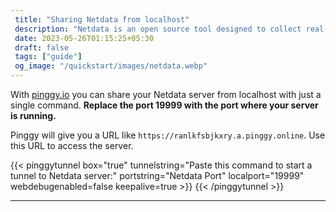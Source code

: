 ```yaml
---
 title: "Sharing Netdata from localhost" 
 description: "Netdata is an open source tool designed to collect real-time metrics, such as CPU usage, disk activity, bandwidth usage, website visits, etc."
 date: 2023-05-26T01:15:25+05:30 
 draft: false 
 tags: ["guide"]
 og_image: "/quickstart/images/netdata.webp"
---
```


With [pinggy.io](https://pinggy.io) you can share your Netdata server from localhost with just a single command. **Replace the port 19999 with the port where your server is running.**

Pinggy will give you a URL like `https://ranlkfsbjkxry.a.pinggy.online`. Use this URL to access the server.

{{< pinggytunnel box="true" tunnelstring="Paste this command to start a tunnel to Netdata server:" portstring="Netdata Port" localport="19999" webdebugenabled=false keepalive=true >}}
{{< /pinggytunnel >}}

<hr>
